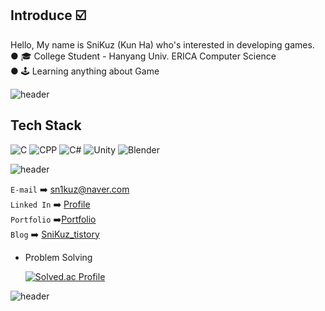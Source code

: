 ## Introduce ☑️
Hello, My name is SniKuz (Kun Ha) who's interested in developing games.  
● 🎓 College Student - Hanyang Univ. ERICA Computer Science  
● 🕹️ Learning anything about Game

![header](https://capsule-render.vercel.app/api?type=rect&color=gradient&height=1)

## Tech Stack
![C](https://img.shields.io/badge/C-A8B9CC?style=flat-square&logo=C&logoColor=white)
![CPP](https://img.shields.io/badge/C++-00599C?style=flat-square&logo=C%2B%2B&logoColor=white)
![C#](https://img.shields.io/badge/C_sharp-1234567?style=flat-square&logo=CSharp&logoColor=white)
![Unity](https://img.shields.io/badge/Unity-000000?style=flat-square&logo=Unity&logoColor=white)
![Blender](https://img.shields.io/badge/Blender-orange?style=flat-square&logo=Blender&logoColor=white)


![header](https://capsule-render.vercel.app/api?type=rect&color=gradient&height=1)

`E-mail` ➡️ sn1kuz@naver.com  
`Linked In` ➡️ [Profile](https://www.linkedin.com/in/snikuz/)  
`Portfolio` ➡️[Portfolio](https://snikuz.notion.site/)  
`Blog` ➡️ [SniKuz_tistory](https://snikuz.tistory.com/)    
  
- Problem Solving
  
  [![Solved.ac Profile](http://mazassumnida.wtf/api/v2/generate_badge?boj=sniz)](https://solved.ac/sniz/)

![header](https://capsule-render.vercel.app/api?type=rect&color=gradient&height=1)
